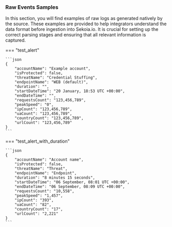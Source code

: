 
### Raw Events Samples

In this section, you will find examples of raw logs as generated natively by the source. These examples are provided to help integrators understand the data format before ingestion into Sekoia.io. It is crucial for setting up the correct parsing stages and ensuring that all relevant information is captured.


=== "test_alert"


    ```json
	{
        "accountName": "Example account",
        "isProtected": false,
        "threatName": "Credential Stuffing",
        "endpointName": "WEB (default)",
        "duration": "",
        "startDateTime": "20 January, 18:53 UTC +00:00",
        "endDateTime": "",
        "requestsCount": "123,456,789",
        "peakSpeed": "0",
        "ipCount": "123,456,789",
        "uaCount": "123,456,789",
        "countryCount": "123,456,789",
        "urlCount": "123,456,789"
    }
    ```



=== "test_alert_with_duration"


    ```json
	{
        "accountName": "Account name",
        "isProtected": false,
        "threatName": "Threat",
        "endpointName": "Endpoint",
        "duration": "8 minutes 15 seconds",
        "startDateTime": "06 September, 08:01 UTC +00:00",
        "endDateTime": "06 September, 08:09 UTC +00:00",
        "requestsCount": "10,558",
        "peakSpeed": "1,457",
        "ipCount": "393",
        "uaCount": "82",
        "countryCount": "17",
        "urlCount": "2,221"
    }
    ```



